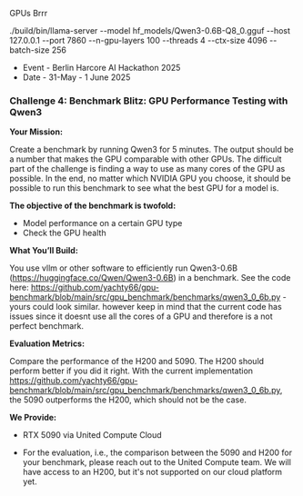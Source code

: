 GPUs Brrr

./build/bin/llama-server --model hf_models/Qwen3-0.6B-Q8_0.gguf --host 127.0.0.1 --port 7860 --n-gpu-layers 100 --threads 4 --ctx-size 4096 --batch-size 256

- Event - Berlin Harcore AI Hackathon 2025
- Date - 31-May - 1 June 2025

### Challenge 4: Benchmark Blitz: GPU Performance Testing with Qwen3

**Your Mission:**

Create a benchmark by running Qwen3 for 5 minutes. The output should be a number that makes the GPU comparable with other GPUs. The difficult part of the challenge is finding a way to use as many cores of the GPU as possible. In the end, no matter which NVIDIA GPU you choose, it should be possible to run this benchmark to see what the best GPU for a model is.

**The objective of the benchmark is twofold:**
- Model performance on a certain GPU type
- Check the GPU health

**What You’ll Build:**

You use vllm or other software to efficiently run Qwen3-0.6B (https://huggingface.co/Qwen/Qwen3-0.6B) in a benchmark. See the code here: https://github.com/yachty66/gpu-benchmark/blob/main/src/gpu_benchmark/benchmarks/qwen3_0_6b.py - yours could look similar. however keep in mind that the current code has issues since it doesnt use all the cores of a GPU and therefore is a not perfect benchmark.

**Evaluation Metrics:**

Compare the performance of the H200 and 5090. The H200 should perform better if you did it right. With the current implementation https://github.com/yachty66/gpu-benchmark/blob/main/src/gpu_benchmark/benchmarks/qwen3_0_6b.py, the 5090 outperforms the H200, which should not be the case.

**We Provide:**
- RTX 5090 via United Compute Cloud

- For the evaluation, i.e., the comparison between the 5090 and H200 for your benchmark, please reach out to the United Compute team. We will have access to an H200, but it's not supported on our cloud platform yet.